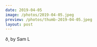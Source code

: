 ```yaml
---
date: 2019-04-05
image: /photos/2019-04-05.jpeg
preview: /photos/thumb-2019-04-05.jpeg
layout: post
---
```


ð¸ by Sam L
